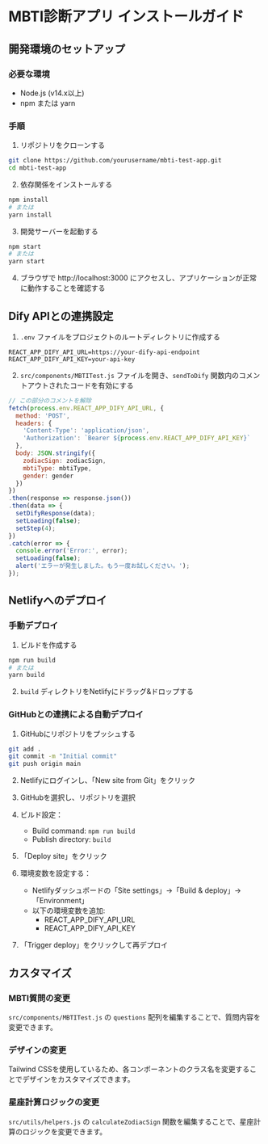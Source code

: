 # MBTI診断アプリ インストールガイド

## 開発環境のセットアップ

### 必要な環境

- Node.js (v14.x以上)
- npm または yarn

### 手順

1. リポジトリをクローンする

```bash
git clone https://github.com/yourusername/mbti-test-app.git
cd mbti-test-app
```

2. 依存関係をインストールする

```bash
npm install
# または
yarn install
```

3. 開発サーバーを起動する

```bash
npm start
# または
yarn start
```

4. ブラウザで http://localhost:3000 にアクセスし、アプリケーションが正常に動作することを確認する

## Dify APIとの連携設定

1. `.env` ファイルをプロジェクトのルートディレクトリに作成する

```
REACT_APP_DIFY_API_URL=https://your-dify-api-endpoint
REACT_APP_DIFY_API_KEY=your-api-key
```

2. `src/components/MBTITest.js` ファイルを開き、`sendToDify` 関数内のコメントアウトされたコードを有効にする

```javascript
// この部分のコメントを解除
fetch(process.env.REACT_APP_DIFY_API_URL, {
  method: 'POST',
  headers: {
    'Content-Type': 'application/json',
    'Authorization': `Bearer ${process.env.REACT_APP_DIFY_API_KEY}`
  },
  body: JSON.stringify({
    zodiacSign: zodiacSign,
    mbtiType: mbtiType,
    gender: gender
  })
})
.then(response => response.json())
.then(data => {
  setDifyResponse(data);
  setLoading(false);
  setStep(4);
})
.catch(error => {
  console.error('Error:', error);
  setLoading(false);
  alert('エラーが発生しました。もう一度お試しください。');
});
```

## Netlifyへのデプロイ

### 手動デプロイ

1. ビルドを作成する

```bash
npm run build
# または
yarn build
```

2. `build` ディレクトリをNetlifyにドラッグ&ドロップする

### GitHubとの連携による自動デプロイ

1. GitHubにリポジトリをプッシュする

```bash
git add .
git commit -m "Initial commit"
git push origin main
```

2. Netlifyにログインし、「New site from Git」をクリック

3. GitHubを選択し、リポジトリを選択

4. ビルド設定：
   - Build command: `npm run build`
   - Publish directory: `build`

5. 「Deploy site」をクリック

6. 環境変数を設定する：
   - Netlifyダッシュボードの「Site settings」→「Build & deploy」→「Environment」
   - 以下の環境変数を追加:
     - REACT_APP_DIFY_API_URL
     - REACT_APP_DIFY_API_KEY

7. 「Trigger deploy」をクリックして再デプロイ

## カスタマイズ

### MBTI質問の変更

`src/components/MBTITest.js` の `questions` 配列を編集することで、質問内容を変更できます。

### デザインの変更

Tailwind CSSを使用しているため、各コンポーネントのクラス名を変更することでデザインをカスタマイズできます。

### 星座計算ロジックの変更

`src/utils/helpers.js` の `calculateZodiacSign` 関数を編集することで、星座計算のロジックを変更できます。